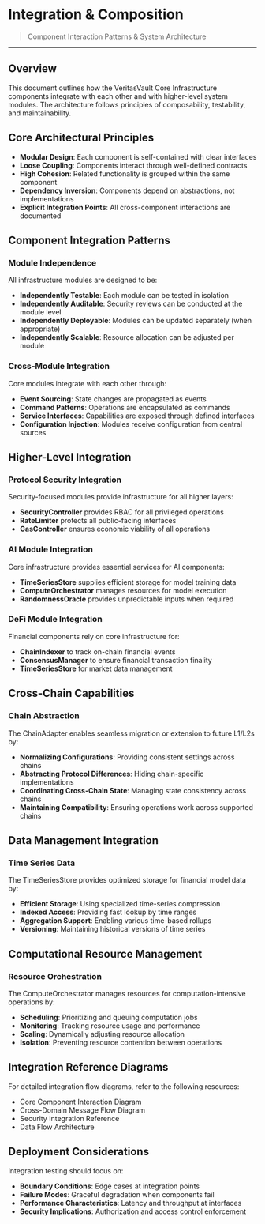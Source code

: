 # Integration & Composition

> Component Interaction Patterns & System Architecture

---

## Overview

This document outlines how the VeritasVault Core Infrastructure components integrate with each other and with higher-level system modules. The architecture follows principles of composability, testability, and maintainability.

## Core Architectural Principles

* **Modular Design**: Each component is self-contained with clear interfaces
* **Loose Coupling**: Components interact through well-defined contracts
* **High Cohesion**: Related functionality is grouped within the same component
* **Dependency Inversion**: Components depend on abstractions, not implementations
* **Explicit Integration Points**: All cross-component interactions are documented

## Component Integration Patterns

### Module Independence

All infrastructure modules are designed to be:

* **Independently Testable**: Each module can be tested in isolation
* **Independently Auditable**: Security reviews can be conducted at the module level
* **Independently Deployable**: Modules can be updated separately (when appropriate)
* **Independently Scalable**: Resource allocation can be adjusted per module

### Cross-Module Integration

Core modules integrate with each other through:

* **Event Sourcing**: State changes are propagated as events
* **Command Patterns**: Operations are encapsulated as commands
* **Service Interfaces**: Capabilities are exposed through defined interfaces
* **Configuration Injection**: Modules receive configuration from central sources

## Higher-Level Integration

### Protocol Security Integration

Security-focused modules provide infrastructure for all higher layers:

* **SecurityController** provides RBAC for all privileged operations
* **RateLimiter** protects all public-facing interfaces
* **GasController** ensures economic viability of all operations

### AI Module Integration

Core infrastructure provides essential services for AI components:

* **TimeSeriesStore** supplies efficient storage for model training data
* **ComputeOrchestrator** manages resources for model execution
* **RandomnessOracle** provides unpredictable inputs when required

### DeFi Module Integration

Financial components rely on core infrastructure for:

* **ChainIndexer** to track on-chain financial events
* **ConsensusManager** to ensure financial transaction finality
* **TimeSeriesStore** for market data management

## Cross-Chain Capabilities

### Chain Abstraction

The ChainAdapter enables seamless migration or extension to future L1/L2s by:

* **Normalizing Configurations**: Providing consistent settings across chains
* **Abstracting Protocol Differences**: Hiding chain-specific implementations
* **Coordinating Cross-Chain State**: Managing state consistency across chains
* **Maintaining Compatibility**: Ensuring operations work across supported chains

## Data Management Integration

### Time Series Data

The TimeSeriesStore provides optimized storage for financial model data by:

* **Efficient Storage**: Using specialized time-series compression
* **Indexed Access**: Providing fast lookup by time ranges
* **Aggregation Support**: Enabling various time-based rollups
* **Versioning**: Maintaining historical versions of time series

## Computational Resource Management

### Resource Orchestration

The ComputeOrchestrator manages resources for computation-intensive operations by:

* **Scheduling**: Prioritizing and queuing computation jobs
* **Monitoring**: Tracking resource usage and performance
* **Scaling**: Dynamically adjusting resource allocation
* **Isolation**: Preventing resource contention between operations

## Integration Reference Diagrams

For detailed integration flow diagrams, refer to the following resources:

* Core Component Interaction Diagram
* Cross-Domain Message Flow Diagram
* Security Integration Reference
* Data Flow Architecture

## Deployment Considerations

Integration testing should focus on:

* **Boundary Conditions**: Edge cases at integration points
* **Failure Modes**: Graceful degradation when components fail
* **Performance Characteristics**: Latency and throughput at interfaces
* **Security Implications**: Authorization and access control enforcement